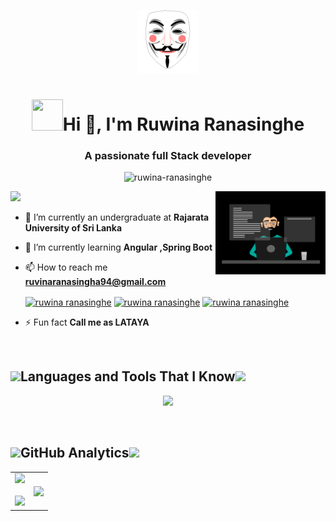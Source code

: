 <p align="center">
  <img  width="20%"  alt="Github" src="https://github.com/Ruwina-Ranasinghe/Ruwina-Ranasinghe/blob/main/R.gif" />
</p>




<h1 align="center"><img src="https://i.pinimg.com/originals/00/4b/17/004b173f6e3d6843df10114e087f30a8.gif" width="50" height="50" />Hi 👋, I'm Ruwina Ranasinghe</h1>

<h3 align="center">A passionate full Stack developer</h3>

<p align="center"> <img src="https://komarev.com/ghpvc/?username=ruwina-ranasinghe&label=Profile%20views&color=0e75b6&style=flat" alt="ruwina-ranasinghe" /> </p>
<img src="https://user-images.githubusercontent.com/73097560/115834477-dbab4500-a447-11eb-908a-139a6edaec5c.gif">

<img width="35%" align="right" alt="Github" src="https://github.com/Ruwina-Ranasinghe/Ruwina-Ranasinghe/blob/main/coder.gif" />
<!--<img width="20%" align="right" alt="Github" src="https://github.com/7oSkaaa/7oSkaaa/blob/main/Images/Programming_Languages.gif" />-->

- 🔭 I’m currently an undergraduate at **Rajarata University of Sri Lanka**

- 🌱 I’m currently learning **Angular ,Spring Boot**

- 📫 How to reach me **ruvinaranasingha94@gmail.com**<p align="left">
<a href="https://linkedin.com/in/ruwina ranasinghe" target="blank"><img align="center" src="https://raw.githubusercontent.com/rahuldkjain/github-profile-readme-generator/master/src/images/icons/Social/linked-in-alt.svg" alt="ruwina ranasinghe" height="20" width="30" /></a>
<a href="https://fb.com/ruwina ranasinghe" target="blank"><img align="center" src="https://raw.githubusercontent.com/rahuldkjain/github-profile-readme-generator/master/src/images/icons/Social/facebook.svg" alt="ruwina ranasinghe" height="20" width="30" /></a>
<a href="https://instagram.com/ruwina ranasinghe" target="blank"><img align="center" src="https://raw.githubusercontent.com/rahuldkjain/github-profile-readme-generator/master/src/images/icons/Social/instagram.svg" alt="ruwina ranasinghe" height="20" width="30" /></a>
</p>


- ⚡ Fun fact **Call me as LATAYA**


<br>


<h2 align="left"><img src = "https://media2.giphy.com/media/QssGEmpkyEOhBCb7e1/giphy.gif?cid=ecf05e47a0n3gi1bfqntqmob8g9aid1oyj2wr3ds3mg700bl&rid=giphy.gif" width = 32px>Languages and Tools That I Know<img src = "https://media2.giphy.com/media/QssGEmpkyEOhBCb7e1/giphy.gif?cid=ecf05e47a0n3gi1bfqntqmob8g9aid1oyj2wr3ds3mg700bl&rid=giphy.gif" width = 32px> </h2>

<p align="center">
  <a href="https://skillicons.dev">
    <img src="https://skillicons.dev/icons?i=angular,bootstrap,css,html,react,java,js,py,ts,spring,nodejs,mongodb,mysql,aws,idea,eclipse,pycharm,vscode,figma,photoshop,illustrator,postman,git&perline=14" />
  </a>
</p>

<br>

<!--### <picture> <img src = "https://github.com/7oSkaaa/7oSkaaa/blob/main/Images/Programming_Languages.gif?raw=true" width = 25px>  </picture> Programming languages
<p align="center">
  <a href="https://skillicons.dev">
    <img src="https://skillicons.dev/icons?i=java,js,py,ts&perline=14" />
  </a>
</p>

### <picture> <img src = "https://github.com/7oSkaaa/7oSkaaa/blob/main/Images/Front_End.gif?raw=true" width = 25px>  </picture> Frontend Development

<p align="center">
  <a href="https://skillicons.dev">
    <img src="https://skillicons.dev/icons?i=angular,bootstrap,css,html,react&perline=14" />
  </a>
</p>

### <picture> <img src = "https://github.com/7oSkaaa/7oSkaaa/blob/main/Images/CP_PS.gif?raw=true" width = 25px>  </picture> Back-End Development

 <p align="center">
  <a href="https://skillicons.dev">
    <img src="https://skillicons.dev/icons?i=spring,nodejs&perline=14" />
  </a>
</p>

### <picture> <img src = "https://github.com/7oSkaaa/7oSkaaa/blob/main/Images/CP_PS.gif?raw=true" width = 25px>  </picture> Database

 <p align="center">
  <a href="https://skillicons.dev">
    <img src="https://skillicons.dev/icons?i=mongodb,mysql&perline=14" />
  </a>
</p>

### <picture> <img src = "https://github.com/7oSkaaa/7oSkaaa/blob/main/Images/CP_PS.gif?raw=true" width = 25px>  </picture> Devops

 <p align="center">
  <a href="https://skillicons.dev">
    <img src="https://skillicons.dev/icons?i=aws&perline=14" />
  </a>
</p>

  ### <picture> <img src = "https://github.com/7oSkaaa/7oSkaaa/blob/main/Images/IDEs.gif?raw=true" width = 25px>  </picture> IDEs

  <p align="center">
  <a href="https://skillicons.dev">
    <img src="https://skillicons.dev/icons?i=idea,eclipse,pycharm,vscode&perline=14" />
  </a>
</p>

### <picture> <img src = "https://github.com/7oSkaaa/7oSkaaa/blob/main/Images/Software_Tools.gif?raw=true" width = 25px>  </picture> Software & Tools

 <p align="center">
  <a href="https://skillicons.dev">
    <img src="https://skillicons.dev/icons?i=figma,photoshop,illustrator,postman&perline=14" />
  </a>
</p>



   ### <picture> <img src = "https://github.com/7oSkaaa/7oSkaaa/blob/main/Images/OS.gif?raw=true" width = 25px>  </picture> Operating Systems
   <p align="center">
  <a href="https://skillicons.dev">
    <img src="https://skillicons.dev/icons?i=windows,ubuntu&perline=14" />
  </a>
</p>

### <picture> <img src = "https://github.com/7oSkaaa/7oSkaaa/blob/main/Images/Software_Tools.gif?raw=true" width = 25px>  </picture> Others

 <p align="center">
  <a href="https://skillicons.dev">
    <img src="https://skillicons.dev/icons?i=git,github&perline=14" />
  </a>
</p>-->
 
<!--<p align="left"> <a href="https://angular.io" target="_blank" rel="noreferrer"> <img src="https://angular.io/assets/images/logos/angular/angular.svg" alt="angular" width="40" height="40"/> </a> <a href="https://angular.io" target="_blank" rel="noreferrer"> <img src="https://raw.githubusercontent.com/devicons/devicon/master/icons/angularjs/angularjs-original-wordmark.svg" alt="angularjs" width="40" height="40"/> </a> <a href="https://aws.amazon.com" target="_blank" rel="noreferrer"> <img src="https://raw.githubusercontent.com/devicons/devicon/master/icons/amazonwebservices/amazonwebservices-original-wordmark.svg" alt="aws" width="40" height="40"/> </a> <a href="https://getbootstrap.com" target="_blank" rel="noreferrer"> <img src="https://raw.githubusercontent.com/devicons/devicon/master/icons/bootstrap/bootstrap-plain-wordmark.svg" alt="bootstrap" width="40" height="40"/> </a> <a href="https://www.w3schools.com/css/" target="_blank" rel="noreferrer"> <img src="https://raw.githubusercontent.com/devicons/devicon/master/icons/css3/css3-original-wordmark.svg" alt="css3" width="40" height="40"/> </a> <a href="https://www.figma.com/" target="_blank" rel="noreferrer"> <img src="https://www.vectorlogo.zone/logos/figma/figma-icon.svg" alt="figma" width="40" height="40"/> </a> <a href="https://git-scm.com/" target="_blank" rel="noreferrer"> <img src="https://www.vectorlogo.zone/logos/git-scm/git-scm-icon.svg" alt="git" width="40" height="40"/> </a> <a href="https://www.w3.org/html/" target="_blank" rel="noreferrer"> <img src="https://raw.githubusercontent.com/devicons/devicon/master/icons/html5/html5-original-wordmark.svg" alt="html5" width="40" height="40"/> </a> <a href="https://www.adobe.com/in/products/illustrator.html" target="_blank" rel="noreferrer"> <img src="https://www.vectorlogo.zone/logos/adobe_illustrator/adobe_illustrator-icon.svg" alt="illustrator" width="40" height="40"/> </a> <a href="https://www.java.com" target="_blank" rel="noreferrer"> <img src="https://raw.githubusercontent.com/devicons/devicon/master/icons/java/java-original.svg" alt="java" width="40" height="40"/> </a> <a href="https://developer.mozilla.org/en-US/docs/Web/JavaScript" target="_blank" rel="noreferrer"> <img src="https://raw.githubusercontent.com/devicons/devicon/master/icons/javascript/javascript-original.svg" alt="javascript" width="40" height="40"/> </a> <a href="https://www.mongodb.com/" target="_blank" rel="noreferrer"> <img src="https://raw.githubusercontent.com/devicons/devicon/master/icons/mongodb/mongodb-original-wordmark.svg" alt="mongodb" width="40" height="40"/> </a> <a href="https://www.mysql.com/" target="_blank" rel="noreferrer"> <img src="https://raw.githubusercontent.com/devicons/devicon/master/icons/mysql/mysql-original-wordmark.svg" alt="mysql" width="40" height="40"/> </a> <a href="https://nodejs.org" target="_blank" rel="noreferrer"> <img src="https://raw.githubusercontent.com/devicons/devicon/master/icons/nodejs/nodejs-original-wordmark.svg" alt="nodejs" width="40" height="40"/> </a> <a href="https://www.photoshop.com/en" target="_blank" rel="noreferrer"> <img src="https://raw.githubusercontent.com/devicons/devicon/master/icons/photoshop/photoshop-line.svg" alt="photoshop" width="40" height="40"/> </a> <a href="https://postman.com" target="_blank" rel="noreferrer"> <img src="https://www.vectorlogo.zone/logos/getpostman/getpostman-icon.svg" alt="postman" width="40" height="40"/> </a> <a href="https://www.python.org" target="_blank" rel="noreferrer"> <img src="https://raw.githubusercontent.com/devicons/devicon/master/icons/python/python-original.svg" alt="python" width="40" height="40"/> </a> <a href="https://reactjs.org/" target="_blank" rel="noreferrer"> <img src="https://raw.githubusercontent.com/devicons/devicon/master/icons/react/react-original-wordmark.svg" alt="react" width="40" height="40"/> </a> <a href="https://spring.io/" target="_blank" rel="noreferrer"> <img src="https://www.vectorlogo.zone/logos/springio/springio-icon.svg" alt="spring" width="40" height="40"/> </a> <a href="https://www.typescriptlang.org/" target="_blank" rel="noreferrer"> <img src="https://raw.githubusercontent.com/devicons/devicon/master/icons/typescript/typescript-original.svg" alt="typescript" width="40" height="40"/> </a> </p>-->


<!--<img src="https://user-images.githubusercontent.com/73097560/115834477-dbab4500-a447-11eb-908a-139a6edaec5c.gif">-->

## <img src ="https://github.com/7oSkaaa/7oSkaaa/blob/main/Images/Statistics.gif" width = 32px>GitHub Analytics<img src ="https://github.com/7oSkaaa/7oSkaaa/blob/main/Images/Statistics.gif" width = 32px>

<!--<br/>
<p align="left">
  <img width="49.5%" src="https://github-readme-stats.vercel.app/api?username=Ruwina-Ranasinghe&show_icons=true&theme=gruvbox&hide_border=true" />
    <img width="49.5%" src="https://github-readme-streak-stats.herokuapp.com/?user=Ruwina-Ranasinghe&theme=gruvbox&hide_border=true" />
  </a>
</p>-->


<p align="center">
  <!--- stats (start) -->
<table align="center">
<tr border="none">
<td width="50%" align="center">
  
  <img src="https://github-readme-stats.vercel.app/api?username=Ruwina-Ranasinghe&show_icons=true&theme=gruvbox&hide_border=true" />
  <br></br>
     <img src="https://github-readme-streak-stats.herokuapp.com/?user=Ruwina-Ranasinghe&theme=gruvbox&hide_border=true" />
</td>

<td width="50%" align="center">

<img  align="center"  src="https://github-readme-stats.anuraghazra1.vercel.app/api/top-langs/?username=1010nishant&theme=dark&hide_border=false&no-bg=true&no-frame=true&langs_count=10"/>
  
  </td>
</tr>
</table>
